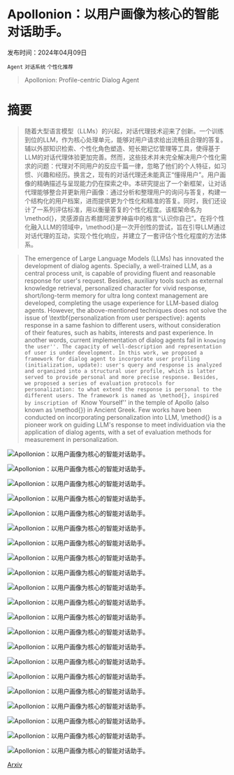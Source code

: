 # Apollonion：以用户画像为核心的智能对话助手。

发布时间：2024年04月09日

`Agent` `对话系统` `个性化推荐`

> Apollonion: Profile-centric Dialog Agent

# 摘要

> 随着大型语言模型（LLMs）的兴起，对话代理技术迎来了创新。一个训练到位的LLM，作为核心处理单元，能够对用户请求给出流畅且合理的答复。辅以外部知识检索、个性化角色塑造、短长期记忆管理等工具，使得基于LLM的对话代理体验更加完善。然而，这些技术并未完全解决用户个性化需求的问题：代理对不同用户的反应千篇一律，忽略了他们的个人特征，如习惯、兴趣和经历。换言之，现有的对话代理还未能真正“懂得用户”。用户画像的精确描述与呈现能力仍在探索之中。本研究提出了一个新框架，让对话代理能够整合并更新用户画像：通过分析和整理用户的询问与答复，构建一个结构化的用户档案，进而提供更为个性化和精准的答复。同时，我们还设计了一系列评估标准，用以衡量答复的个性化程度。该框架命名为\method{}，灵感源自古希腊阿波罗神庙中的格言“认识你自己”。在将个性化融入LLM的领域中，\method{}是一次开创性的尝试，旨在引导LLM通过对话代理的互动，实现个性化响应，并建立了一套评估个性化程度的方法体系。

> The emergence of Large Language Models (LLMs) has innovated the development of dialog agents. Specially, a well-trained LLM, as a central process unit, is capable of providing fluent and reasonable response for user's request. Besides, auxiliary tools such as external knowledge retrieval, personalized character for vivid response, short/long-term memory for ultra long context management are developed, completing the usage experience for LLM-based dialog agents. However, the above-mentioned techniques does not solve the issue of \textbf{personalization from user perspective}: agents response in a same fashion to different users, without consideration of their features, such as habits, interests and past experience. In another words, current implementation of dialog agents fail in ``knowing the user''. The capacity of well-description and representation of user is under development. In this work, we proposed a framework for dialog agent to incorporate user profiling (initialization, update): user's query and response is analyzed and organized into a structural user profile, which is latter served to provide personal and more precise response. Besides, we proposed a series of evaluation protocols for personalization: to what extend the response is personal to the different users.
  The framework is named as \method{}, inspired by inscription of ``Know Yourself'' in the temple of Apollo (also known as \method{}) in Ancient Greek. Few works have been conducted on incorporating personalization into LLM, \method{} is a pioneer work on guiding LLM's response to meet individuation via the application of dialog agents, with a set of evaluation methods for measurement in personalization.

![Apollonion：以用户画像为核心的智能对话助手。](../../../paper_images/2404.08692/logo2.png)

![Apollonion：以用户画像为核心的智能对话助手。](../../../paper_images/2404.08692/x1.png)

![Apollonion：以用户画像为核心的智能对话助手。](../../../paper_images/2404.08692/x2.png)

![Apollonion：以用户画像为核心的智能对话助手。](../../../paper_images/2404.08692/x3.png)

![Apollonion：以用户画像为核心的智能对话助手。](../../../paper_images/2404.08692/x4.png)

![Apollonion：以用户画像为核心的智能对话助手。](../../../paper_images/2404.08692/x5.png)

![Apollonion：以用户画像为核心的智能对话助手。](../../../paper_images/2404.08692/x6.png)

![Apollonion：以用户画像为核心的智能对话助手。](../../../paper_images/2404.08692/x7.png)

![Apollonion：以用户画像为核心的智能对话助手。](../../../paper_images/2404.08692/x8.png)

![Apollonion：以用户画像为核心的智能对话助手。](../../../paper_images/2404.08692/x9.png)

![Apollonion：以用户画像为核心的智能对话助手。](../../../paper_images/2404.08692/x10.png)

![Apollonion：以用户画像为核心的智能对话助手。](../../../paper_images/2404.08692/x11.png)

![Apollonion：以用户画像为核心的智能对话助手。](../../../paper_images/2404.08692/x12.png)

![Apollonion：以用户画像为核心的智能对话助手。](../../../paper_images/2404.08692/x13.png)

![Apollonion：以用户画像为核心的智能对话助手。](../../../paper_images/2404.08692/x14.png)

![Apollonion：以用户画像为核心的智能对话助手。](../../../paper_images/2404.08692/x15.png)

![Apollonion：以用户画像为核心的智能对话助手。](../../../paper_images/2404.08692/x16.png)

![Apollonion：以用户画像为核心的智能对话助手。](../../../paper_images/2404.08692/x17.png)

![Apollonion：以用户画像为核心的智能对话助手。](../../../paper_images/2404.08692/x18.png)

![Apollonion：以用户画像为核心的智能对话助手。](../../../paper_images/2404.08692/x19.png)

![Apollonion：以用户画像为核心的智能对话助手。](../../../paper_images/2404.08692/x20.png)

[Arxiv](https://arxiv.org/abs/2404.08692)